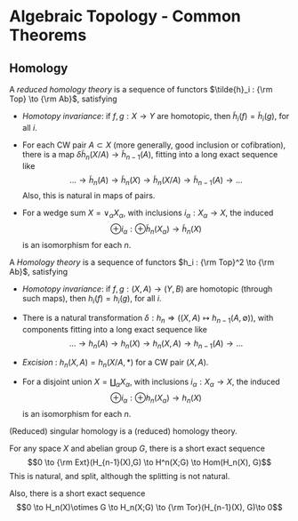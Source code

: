 Algebraic Topology - Common Theorems
====================================

Homology
--------

A *reduced homology theory* is a sequence of functors
$\tilde{h}_i : {\rm Top} \to {\rm Ab}$, satisfying

-   *Homotopy invariance*: if $f,g : X \to Y$ are homotopic, then
    $\tilde{h}_i(f) = \tilde{h}_i(g)$, for all $i$.

-   For each CW pair $A \subset X$ (more generally, good inclusion or
    cofibration), there is a map
    $\delta \tilde{h}_n(X/A) \to \tilde{h}_{n-1}(A)$, fitting into a
    long exact sequence like
    $$\dots \to \tilde{h}_n(A) \to \tilde{h}_n(X) \to \tilde{h}_n(X/A) \to \tilde{h}_{n-1}(A) \to \dots$$
    Also, this is natural in maps of pairs.

-   For a wedge sum $X = \vee_\alpha X_\alpha$, with inclusions
    $i_\alpha : X_\alpha \to X$, the induced
    $$\oplus i_\alpha : \oplus \tilde{h}_n(X_\alpha) \to \tilde{h}_n(X)$$
    is an isomorphism for each $n$.

A *Homology theory* is a sequence of functors
$h_i : {\rm Top}^2 \to {\rm Ab}$, satisfying

-   *Homotopy invariance*: if $f,g : (X,A) \to (Y,B)$ are homotopic
    (through such maps), then $h_i(f) = h_i(g)$, for all $i$.

-   There is a natural transformation
    $\delta : h_n \Rightarrow ((X,A) \mapsto h_{n-1}(A,\emptyset))$,
    with components fitting into a long exact sequence like
    $$\dots \to h_n(A) \to h_n(X) \to h_n(X,A) \to h_{n-1}(A) \to \dots$$

-   *Excision* : $h_n(X,A) = h_n(X/A, *)$ for a CW pair $(X,A)$.

-   For a disjoint union $X = \coprod_\alpha X_\alpha$, with inclusions
    $i_\alpha : X_\alpha \to X$, the induced
    $$\oplus i_\alpha : \oplus h_n(X_\alpha) \to h_n(X)$$ is an
    isomorphism for each $n$.

(Reduced) singular homology is a (reduced) homology theory.

For any space $X$ and abelian group $G$, there is a short exact sequence
$$0 \to {\rm Ext}(H_{n-1}(X),G) \to H^n(X;G) \to Hom(H_n(X), G)$$ This
is natural, and split, although the splitting is not natural.

Also, there is a short exact sequence
$$0 \to H_n(X)\otimes G \to H_n(X;G) \to {\rm Tor}(H_{n-1}(X), G)\to 0$$
